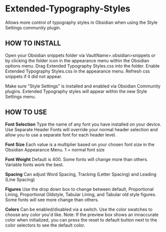 # Extended-Typography-Styles
Allows more control of typography styles in Obsidian when using the Style Settings community plugin.

## HOW TO INSTALL

Open your Obsidian snippets folder via VaultName>.obsidian>snippets
or by clicking the folder icon in the appearance menu within the Obsidian options menu.
Drag Extended Typography Styles.css into the folder.
Enable Extended Typography Styles.css in the appearance menu. Refresh css snippets if it did not appear.

Make sure "Style Settings" is installed and enabled via Obsidian Community plugins.
Extended Typography styles will appear within the new Style Settings menu.


## HOW TO USE

**Font Selection**
Type the name of any font you have installed on your device.
Use Separate Header Fonts will override your normal header selection and allow you to use a separate font for each header level.

**Font Size**
Each value is a multiplier based on your chosen font size in the Obsidian Appearance Menu.
1 = normal font size

**Font Weight**
Default is 400. Some fonts will change more than others. Variable fonts work the best.

**Spacing**
Can adjust Word Spacing, Tracking (Letter Spacing) and Leading (Line Spacing)

**Figures**
Use the drop down box to change between default, Proportional Lining, Proportional Oldstyle, Tabular Lining, and Tabular old style figures.
Some fonts will see more change than others.

**Colors**
Can be enabled/disabled via a switch.
Use the color swatches to choose any color you'd like.
Note: If the preview box shows an innaccurate color when initialized,
you can press the reset to default button next to the color selectors to see the default color.
